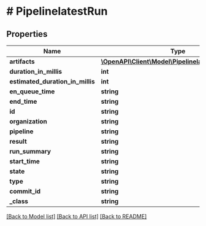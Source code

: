 # # PipelinelatestRun

## Properties

Name | Type | Description | Notes
------------ | ------------- | ------------- | -------------
**artifacts** | [**\OpenAPI\Client\Model\PipelinelatestRunartifacts[]**](PipelinelatestRunartifacts.md) |  | [optional]
**duration_in_millis** | **int** |  | [optional]
**estimated_duration_in_millis** | **int** |  | [optional]
**en_queue_time** | **string** |  | [optional]
**end_time** | **string** |  | [optional]
**id** | **string** |  | [optional]
**organization** | **string** |  | [optional]
**pipeline** | **string** |  | [optional]
**result** | **string** |  | [optional]
**run_summary** | **string** |  | [optional]
**start_time** | **string** |  | [optional]
**state** | **string** |  | [optional]
**type** | **string** |  | [optional]
**commit_id** | **string** |  | [optional]
**_class** | **string** |  | [optional]

[[Back to Model list]](../../README.md#models) [[Back to API list]](../../README.md#endpoints) [[Back to README]](../../README.md)
